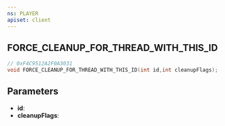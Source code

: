 ```yaml
---
ns: PLAYER
apiset: client
---
```

## FORCE_CLEANUP_FOR_THREAD_WITH_THIS_ID

```c
// 0xF4C9512A2F0A3031
void FORCE_CLEANUP_FOR_THREAD_WITH_THIS_ID(int id,int cleanupFlags);
```


## Parameters
* **id**:
* **cleanupFlags**:
